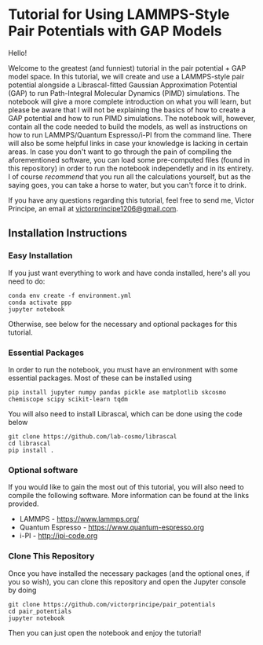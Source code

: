 # Tutorial for Using LAMMPS-Style Pair Potentials with GAP Models
Hello!

Welcome to the greatest (and funniest) tutorial in the pair potential + GAP model space. In this tutorial, we will create and use a LAMMPS-style pair potential alongside a Librascal-fitted Gaussian Approximation Potential (GAP) to run Path-Integral Molecular Dynamics (PIMD) simulations. The notebook will give a more complete introduction on what you will learn, but please be aware that I will not be explaining the basics of how to create a GAP potential and how to run PIMD simulations. The notebook will, however, contain all the code needed to build the models, as well as instructions on how to run LAMMPS/Quantum Espresso/i-PI from the command line. There will also be some helpful links in case your knowledge is lacking in certain areas. In case you don't want to go through the pain of compiling the aforementioned software, you can load some pre-computed files (found in this repository) in order to run the notebook independetly and in its entirety. I of course *recommend* that you run all the calculations yourself, but as the saying goes, you can take a horse to water, but you can't force it to drink.

If you have any questions regarding this tutorial, feel free to send me, Victor Principe, an email at victorprincipe1206@gmail.com.

## Installation Instructions

### Easy Installation

If you just want everything to work and have conda installed, here's all you need to do:

```
conda env create -f environment.yml
conda activate ppp
jupyter notebook
```

Otherwise, see below for the necessary and optional packages for this tutorial.

### Essential Packages
In order to run the notebook, you must have an environment with some essential packages. Most of these can be installed using

`pip install jupyter numpy pandas pickle ase matplotlib skcosmo chemiscope scipy scikit-learn tqdm`

You will also need to install Librascal, which can be done using the code below

```
git clone https://github.com/lab-cosmo/librascal
cd librascal
pip install .
```

### Optional software

If you would like to gain the most out of this tutorial, you will also need to compile the following software. More information can be found at the links provided.

- LAMMPS - https://www.lammps.org/
- Quantum Espresso - https://www.quantum-espresso.org
- i-PI - http://ipi-code.org

### Clone This Repository

Once you have installed the necessary packages (and the optional ones, if you so wish), you can clone this repository and open the Jupyter console by doing

```
git clone https://github.com/victorprincipe/pair_potentials
cd pair_potentials
jupyter notebook
```

Then you can just open the notebook and enjoy the tutorial! 

